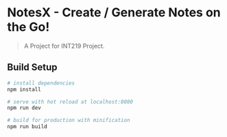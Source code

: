 # NotesX - Create / Generate Notes on the Go!

> A Project for INT219 Project.

## Build Setup

``` bash
# install dependencies
npm install

# serve with hot reload at localhost:8080
npm run dev

# build for production with minification
npm run build
```


